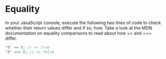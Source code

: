 # Equality

In your JavaScript console, execute the following two lines of code to check whether their return values differ and if so, how. Take a look at the MDN documentation on equality comparisons to read about how == and === differ.

```javascript
"8" == 8; // => true
"8" === 8; // => false
```
